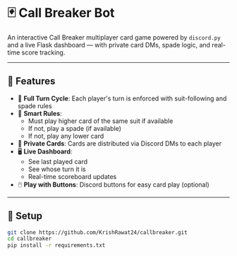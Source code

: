 # 🃏 Call Breaker Bot

An interactive Call Breaker multiplayer card game powered by `discord.py` and a live Flask dashboard — with private card DMs, spade logic, and real-time score tracking.

---

## 🚀 Features

- 🔄 **Full Turn Cycle**: Each player's turn is enforced with suit-following and spade rules
- 🧠 **Smart Rules**: 
  - Must play higher card of the same suit if available
  - If not, play a spade (if available)
  - If not, play any lower card
- 📩 **Private Cards**: Cards are distributed via Discord DMs to each player
- 🖥 **Live Dashboard**:
  - See last played card
  - See whose turn it is
  - Real-time scoreboard updates
- 🖱️ **Play with Buttons**: Discord buttons for easy card play (optional)

---


## 🔧 Setup

```bash
git clone https://github.com/KrishRawat24/callbreaker.git
cd callbreaker
pip install -r requirements.txt
